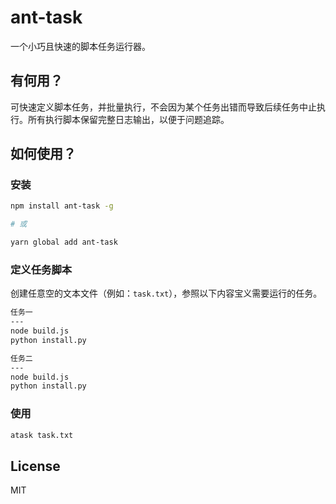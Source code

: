 # ant-task

一个小巧且快速的脚本任务运行器。

## 有何用？

可快速定义脚本任务，并批量执行，不会因为某个任务出错而导致后续任务中止执行。所有执行脚本保留完整日志输出，以便于问题追踪。

## 如何使用？

### 安装

```bash
npm install ant-task -g

# 或

yarn global add ant-task
```

### 定义任务脚本

 创建任意空的文本文件（例如：`task.txt`），参照以下内容宝义需要运行的任务。

```txt
任务一
---
node build.js
python install.py

任务二
---
node build.js
python install.py
```

### 使用

```bash
atask task.txt
```

## License

MIT